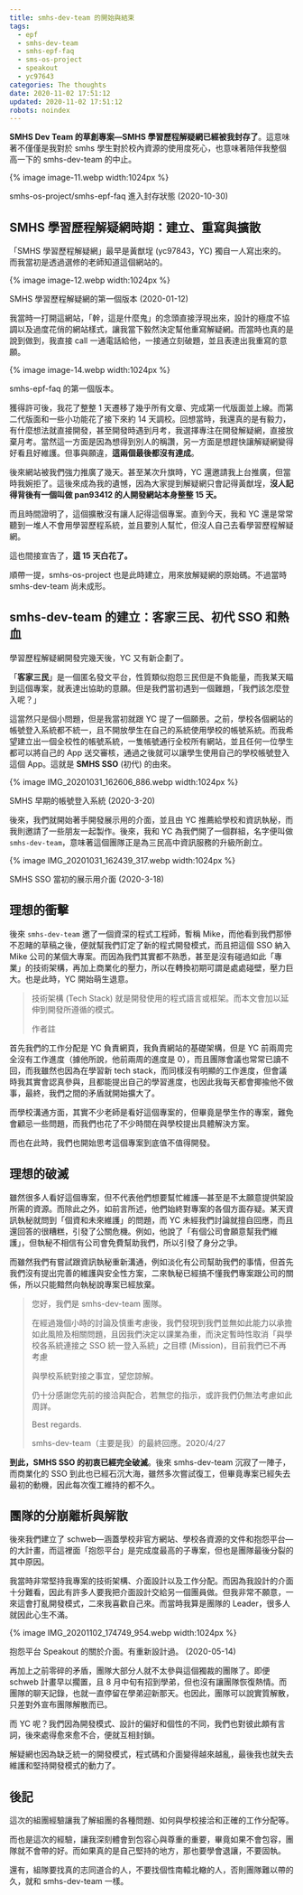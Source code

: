 ```yaml
---
title: smhs-dev-team 的開始與結束
tags:
  - epf
  - smhs-dev-team
  - smhs-epf-faq
  - sms-os-project
  - speakout
  - yc97643
categories: The thoughts
date: 2020-11-02 17:51:12
updated: 2020-11-02 17:51:12
robots: noindex
---
```


**SMHS Dev Team 的草創專案—SMHS 學習歷程解疑網已經被我封存了**。這意味著不僅僅是我對於 smhs 學生對於校內資源的使用度死心，也意味著陪伴我整個高一下的 smhs-dev-team 的中止。

{% image image-11.webp width:1024px %}

smhs-os-project/smhs-epf-faq 進入封存狀態 (2020-10-30)

<!-- more -->
## SMHS 學習歷程解疑網時期：建立、重寫與擴散

「SMHS 學習歷程解疑網」最早是黃猷埕 (yc97843，YC) 獨自一人寫出來的。而我當初是透過選修的老師知道這個網站的。

{% image image-12.webp width:1024px %}

SMHS 學習歷程解疑網的第一個版本 (2020-01-12)

我當時一打開這網站，「幹，這是什麼鬼」的念頭直接浮現出來，設計的極度不協調以及過度花俏的網站樣式，讓我當下毅然決定幫他重寫解疑網。而當時也真的是說到做到，我直接 call 一通電話給他，一接通立刻破題，並且表達出我重寫的意願。

{% image image-14.webp width:1024px %}

smhs-epf-faq 的第一個版本。

獲得許可後，我花了整整 1 天遷移了幾乎所有文章、完成第一代版面並上線。而第二代版面和一些小功能花了接下來約 14 天調校。回想當時，我還真的是有毅力，有什麼想法就直接開發，甚至開發時遇到月考，我選擇專注在開發解疑網，直接放棄月考。當然這一方面是因為想得到別人的稱讚，另一方面是想趕快讓解疑網變得好看且好維護。但事與願違，**這兩個最後都沒有達成**。

後來網站被我們強力推廣了幾天。甚至某次升旗時，YC 還邀請我上台推廣，但當時我婉拒了。這後來成為我的遺憾，因為大家提到解疑網只會記得黃猷埕，**沒人記得背後有一個叫做 pan93412 的人開發網站本身整整 15 天。**

而且時間證明了，這個擴散沒有讓人記得這個專案。直到今天，我和 YC 還是常常聽到一堆人不會用學習歷程系統，並且要別人幫忙，但沒人自己去看學習歷程解疑網。

這也間接宣告了，**這 15 天白花了。**

順帶一提，smhs-os-project 也是此時建立，用來放解疑網的原始碼。不過當時 smhs-dev-team 尚未成形。

## smhs-dev-team 的建立：客家三民、初代 SSO 和熱血

學習歷程解疑網開發完幾天後，YC 又有新企劃了。

「**客家三民**」是一個匿名發文平台，性質類似抱怨三民但是不負能量，而我某天瞄到這個專案，就表達出協助的意願。但是我們當初遇到一個難題，「我們該怎麼登入呢？」

這當然只是個小問題，但是我當初就跟 YC 提了一個願景。之前，學校各個網站的帳號登入系統都不統一，且不開放學生在自己的系統使用學校的帳號系統。而我希望建立出一個全校性的帳號系統，一隻帳號通行全校所有網站，並且任何一位學生都可以將自己的 App 送交審核，通過之後就可以讓學生使用自己的學校帳號登入這個 App。這就是 **SMHS SSO** (初代) 的由來。

{% image IMG_20201031_162606_886.webp width:1024px %}

SMHS 早期的帳號登入系統 (2020-3-20)

後來，我們就開始著手開發展示用的介面，並且由 YC 推薦給學校和資訊執秘，而我則邀請了一些朋友一起製作。後來，我和 YC 為我們開了一個群組，名字便叫做 `smhs-dev-team`，意味著這個團隊正是為三民高中資訊服務的升級所創立。

{% image IMG_20201031_162439_317.webp width:1024px %}

SMHS SSO 當初的展示用介面 (2020-3-18)

## 理想的衝擊

後來 `smhs-dev-team` 邀了一個資深的程式工程師，暫稱 Mike，而他看到我們那慘不忍睹的草稿之後，便就幫我們訂定了新的程式開發模式，而且把這個 SSO 納入 Mike 公司的某個大專案。而因為我們其實都不熟悉，甚至是沒有碰過如此「專業」的技術架構，再加上商業化的壓力，所以在轉換初期可謂是處處碰壁，壓力巨大。也是此時，YC 開始萌生退意。

> 技術架構 (Tech Stack) 就是開發使用的程式語言或框架。而本文會加以延伸到開發所遵循的模式。
>
> 作者註

首先我們的工作分配是 YC 負責網頁，我負責網站的基礎架構，但是 YC 前兩周完全沒有工作進度（據他所說，他前兩周的進度是 0），而且團隊會議也常常已讀不回，而我雖然也因為在學習新 tech stack，而同樣沒有明顯的工作進度，但會議時我其實會認真參與，且都能提出自己的學習進度，也因此我每天都會揶揄他不做事，最終，我們之間的矛盾就開始擴大了。

而學校溝通方面，其實不少老師是看好這個專案的，但畢竟是學生作的專案，難免會顧忌一些問題，而我們也花了不少時間在與學校提出具體解決方案。

而也在此時，我們也開始思考這個專案到底值不值得開發。

## 理想的破滅

雖然很多人看好這個專案，但不代表他們想要幫忙維護—甚至是不太願意提供架設所需的資源。而除此之外，如前言所述，他們始終對專案的各個方面存疑。某天資訊執秘就問到「個資和未來維護」的問題，而 YC 未經我們討論就擅自回應，而且還回答的很糟糕，引發了公關危機。例如，他說了「有個公司會願意幫我們維護」，但執秘不相信有公司會免費幫助我們，所以引發了身分之爭。

而雖然我們有嘗試跟資訊執秘重新溝通，例如淡化有公司幫助我們的事情，但首先我們沒有提出完善的維護與安全性方案，二來執秘已經搞不懂我們專案跟公司的關係，所以只能黯然向執秘說專案已經放棄。

> 您好，我們是 smhs-dev-team 團隊。
>
> 在經過幾個小時的討論及慎重考慮後，我們發現到我們並無如此能力以承擔如此風險及相關問題，且因我們決定以課業為重，而決定暫時性取消「與學校各系統連接之 SSO 統一登入系統」之目標 (Mission)，目前我們已不再考慮
>
> 與學校系統對接之事宜，望您諒解。
>
> 仍十分感謝您先前的接洽與配合，若無您的指示，或許我們仍無法考慮如此周詳。
>
> Best regards.
>
> smhs-dev-team（主要是我）的最終回應。2020/4/27

**到此，SMHS SSO 的初衷已經完全破滅**。後來 smhs-dev-team 沉寂了一陣子，而商業化的 SSO 到此也已經石沉大海，雖然多次嘗試復工，但畢竟專案已經失去最初的動機，因此每次復工維持的都不久。

## 團隊的分崩離析與解散

後來我們建立了 schweb—涵蓋學校非官方網站、學校各資源的文件和抱怨平台—的大計畫，而這裡面「抱怨平台」是完成度最高的子專案，但也是團隊最後分裂的其中原因。

我當時非常堅持我專案的技術架構、介面設計以及工作分配。而因為我設計的介面十分難看，因此有許多人要我把介面設計交給另一個團員做。但我非常不願意，一來這會打亂開發模式，二來我喜歡自己來。而當時我算是團隊的 Leader，很多人就因此心生不滿。

{% image IMG_20201102_174749_954.webp width:1024px %}

抱怨平台 Speakout 的關於介面。有重新設計過。 (2020-05-14)

再加上之前零碎的矛盾，團隊大部分人就不太參與這個獨裁的團隊了。即便 schweb 計畫早以擱置，且 8 月中旬有招到學弟，但也沒有讓團隊恢復熱情。而團隊的聊天記錄，也就一直停留在學弟迎新那天。也因此，團隊可以說實質解散，只差對外宣布團隊解散而已。

而 YC 呢？我們因為開發模式、設計的偏好和個性的不同，我們也對彼此頗有言詞，後來處得愈來愈不合，便就互相封鎖。

解疑網也因為缺乏統一的開發模式，程式碼和介面變得越來越亂，最後我也就失去維護和堅持開發模式的動力了。

## 後記

這次的組團經驗讓我了解組團的各種問題、如何與學校接洽和正確的工作分配等。

而也是這次的經驗，讓我深刻體會到包容心與尊重的重要，畢竟如果不會包容，團隊就不會帶的好。而如果真的是自己堅持的地方，那也要學會退讓，不要固執。

還有，組隊要找真的志同道合的人，不要找個性南轅北轍的人，否則團隊難以帶的久，就和 smhs-dev-team 一樣。
